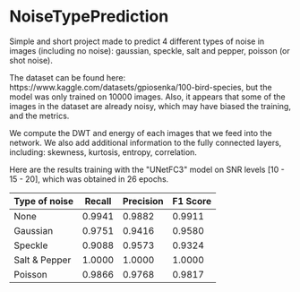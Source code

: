 # NoiseTypePrediction
<p> Simple and short project made to predict 4 different types of noise in images (including no noise): gaussian, speckle, salt and pepper, poisson (or shot noise).
</p>
<p> The dataset can be found here: https://www.kaggle.com/datasets/gpiosenka/100-bird-species, but the model was only trained on 10000 images. Also, it appears that some of the images in the dataset are already noisy, which may have biased the training, and the metrics.
</p>
<p> We compute the DWT and energy of each images that we feed into the network. We also add additional information to the fully connected layers, including: skewness, kurtosis, entropy, correlation.
</p>
<p> Here are the results training with the "UNetFC3" model on SNR levels [10 - 15 - 20], which was obtained in 26 epochs.
</p>

| Type of noise | Recall | Precision | F1 Score |
| ------------- | ------ | --------- | -------- |
| None          | 0.9941 | 0.9882    | 0.9911   |
| Gaussian      | 0.9751 | 0.9416    | 0.9580   |
| Speckle       | 0.9088 | 0.9573    | 0.9324   |
| Salt & Pepper | 1.0000 | 1.0000    | 1.0000   |
| Poisson       | 0.9866 | 0.9768    | 0.9817   |
